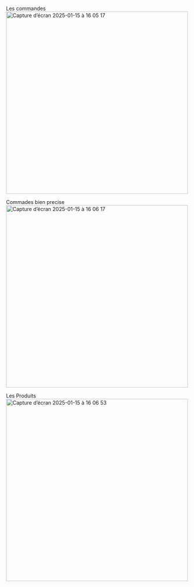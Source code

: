 Les commandes
<img width="499" alt="Capture d’écran 2025-01-15 à 16 05 17" src="https://github.com/user-attachments/assets/b401f111-c284-4a65-8030-c0b745962db5" />

Commades bien precise 
<img width="499" alt="Capture d’écran 2025-01-15 à 16 06 17" src="https://github.com/user-attachments/assets/6bedfc5c-f509-4bb1-ba12-1ec238cf7524" />

Les Produits
<img width="499" alt="Capture d’écran 2025-01-15 à 16 06 53" src="https://github.com/user-attachments/assets/9e7756d8-adda-4a39-bbd3-cd6603ecc543" />
